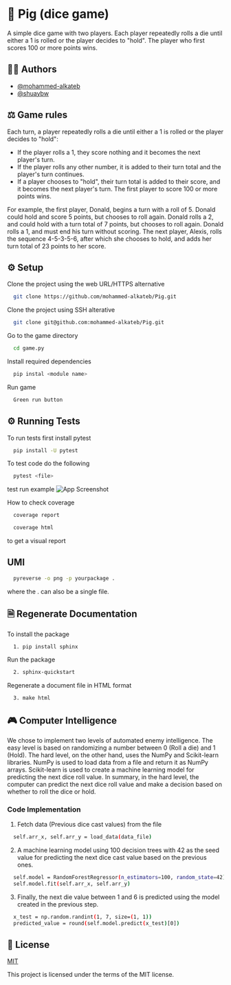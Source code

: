 # 🎲 Pig (dice game)
A simple dice game with two players. Each player repeatedly rolls a die until either a 1 is rolled or the player decides to "hold". The player who first scores 100 or more points wins.


## 👨‍🎓 Authors
- [@mohammed-alkateb](https://www.github.com/mohammed-alkateb)
- [@shuaybw](https://www.github.com/shuaybw)


## ⚖️ Game rules

Each turn, a player repeatedly rolls a die until either a 1 is rolled or the player decides to "hold":

- If the player rolls a 1, they score nothing and it becomes the next player's turn.
- If the player rolls any other number, it is added to their turn total and the player's turn continues.
- If a player chooses to "hold", their turn total is added to their score, and it becomes the next player's turn.
  The first player to score 100 or more points wins.

For example, the first player, Donald, begins a turn with a roll of 5. Donald could hold and score 5 points, but chooses to roll again. Donald rolls a 2, and could hold with a turn total of 7 points, but chooses to roll again. Donald rolls a 1, and must end his turn without scoring. The next player, Alexis, rolls the sequence 4-5-3-5-6, after which she chooses to hold, and adds her turn total of 23 points to her score.


## ⚙️ Setup 

Clone the project using the web URL/HTTPS alternative

```bash
  git clone https://github.com/mohammed-alkateb/Pig.git
```

Clone the project using SSH alterative
```bash
  git clone git@github.com:mohammed-alkateb/Pig.git
```
Go to the game directory
```bash
  cd game.py
```
Install required dependencies
```bash
  pip instal <module name>
```
Run game
```bash
  Green run button
```



## ⚙️  Running Tests

To run tests first install pytest

```bash
  pip install -U pytest
```
To test code do the following
```bash
  pytest <file>
```
test run example
![App Screenshot](https://user-images.githubusercontent.com/92877244/222927770-de694b2e-cea9-4561-84e3-bf2557fa3c3a.png)

How to check coverage
```bash
  coverage report
```
```bash
  coverage html
```
to get a visual report





## UMl
```bash
  pyreverse -o png -p yourpackage .
```
where the . can also be a single file.


## 🗎 Regenerate Documentation

To install the package
```bash
  1. pip install sphinx
```
Run the package
```bash
  2. sphinx-quickstart
```
Regenerate a document file in HTML format
```bash
  3. make html
```


## 🎮 Computer Intelligence

We chose to implement two levels of automated enemy intelligence. The easy level is based on randomizing a number between 0 (Roll a die) and 1 (Hold). The hard level, on the other hand, uses the NumPy and Scikit-learn libraries. NumPy is used to load data from a file and return it as NumPy arrays. Scikit-learn is used to create a machine learning model for predicting the next dice roll value. In summary, in the hard level, the computer can predict the next dice roll value and make a decision based on whether to roll the dice or hold.

### Code Implementation

1. Fetch data (Previous dice cast values) from the file
```bash
  self.arr_x, self.arr_y = load_data(data_file)
```
2. A machine learning model using 100 decision trees with 42 as the seed value for predicting the next dice cast value based on the previous ones.
```bash
  self.model = RandomForestRegressor(n_estimators=100, random_state=42)
  self.model.fit(self.arr_x, self.arr_y)
```
3. Finally, the next die value between 1 and 6 is predicted using the model created in the previous step.
```bash
  x_test = np.random.randint(1, 7, size=(1, 1))
  predicted_value = round(self.model.predict(x_test)[0])
```

## 💾 License

[MIT](https://choosealicense.com/licenses/mit/)

This project is licensed under the terms of the MIT license.
